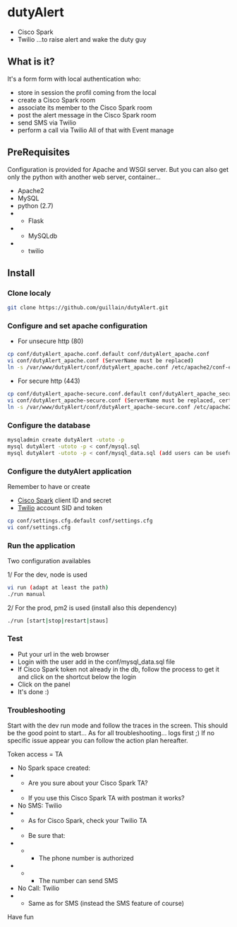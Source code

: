 # dutyAlert
* Cisco Spark
* Twilio
...to raise alert and wake the duty guy

## What is it?
It's a form form with local authentication who:
* store in session the profil coming from the local
* create a Cisco Spark room
* associate its member to the Cisco Spark room
* post the alert message in the Cisco Spark room
* send SMS via Twilio
* perform a call via Twilio
All of that with Event manage

## PreRequisites
Configuration is provided for Apache and WSGI server.
But you can also get only the python with another web server, container...
* Apache2
* MySQL
* python (2.7)
* * Flask
* * MySQLdb
* * twilio

## Install

### Clone localy
```bash
git clone https://github.com/guillain/dutyAlert.git
```

### Configure and set apache configuration
* For unsecure http (80)
```bash
cp conf/dutyAlert_apache.conf.default conf/dutyAlert_apache.conf
vi conf/dutyAlert_apache.conf (ServerName must be replaced)
ln -s /var/www/dutyAlert/conf/dutyAlert_apache.conf /etc/apache2/conf-enabled/dutyAlert_apache.conf
```

* For secure http (443)
```bash
cp conf/dutyAlert_apache-secure.conf.default conf/dutyAlert_apache_secure.conf
vi conf/dutyAlert_apache-secure.conf (ServerName must be replaced, certificate must be adapted)
ln -s /var/www/dutyAlert/conf/dutyAlert_apache-secure.conf /etc/apache2/conf-enabled/dutyAlert_apache-secure.conf
```

### Configure the database
```bash
mysqladmin create dutyAlert -utoto -p
mysql dutyAlert -utoto -p < conf/mysql.sql
mysql dutyAlert -utoto -p < conf/mysql_data.sql (add users can be useful...)
```

### Configure the dutyAlert application
Remember to have or create
* [Cisco Spark](http://developper.ciscospark.com) client ID and secret
* [Twilio](http://www.twilio.com) account SID and token
```bash
cp conf/settings.cfg.default conf/settings.cfg
vi conf/settings.cfg
```

### Run the application
Two configuration availables

1/ For the dev, node is used
```bash
vi run (adapt at least the path)
./run manual
```

2/ For the prod, pm2 is used (install also this dependency)
```bash
./run [start|stop|restart|staus]
```

### Test
* Put your url in the web browser
* Login with the user add in the conf/mysql_data.sql file
* If Cisco Spark token not already in the db, follow the process to get it and click on the shortcut below the login
* Click on the panel
* It's done :)

### Troubleshooting
Start with the dev run mode and follow the traces in the screen.
This should be the good point to start... As for all troubleshooting... logs first ;)
If no specific issue appear you can follow the action plan hereafter.

Token access = TA

* No Spark space created: 
* * Are you sure about your Cisco Spark TA?
* * If you use this Cisco Spark TA with postman it works?
* No SMS: Twilio
* * As for Cisco Spark, check your Twilio TA
* * Be sure that:
* * * The phone number is authorized
* * * The number can send SMS
* No Call: Twilio
* * Same as for SMS (instead the SMS feature of course)


Have fun

